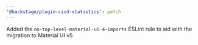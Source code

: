 ```yaml
---
'@backstage/plugin-cicd-statistics': patch
---
```


Added the `no-top-level-material-ui-4-imports` ESLint rule to aid with the migration to Material UI v5
